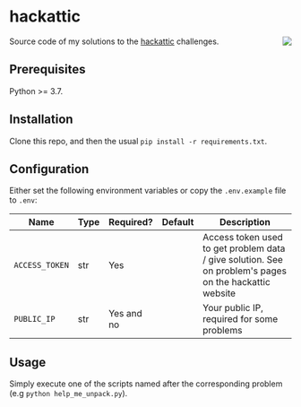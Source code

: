 # hackattic

<img src="https://hackattic.com/static/core/h%5E.png" align="right">

Source code of my solutions to the [hackattic](https://hackattic.com/) challenges.

## Prerequisites

Python >= 3.7.

## Installation

Clone this repo, and then the usual `pip install -r requirements.txt`.

## Configuration

Either set the following environment variables or copy the `.env.example` file to `.env`:

| Name           | Type | Required?  | Default | Description                                                                                            |
|----------------|------|------------|---------|--------------------------------------------------------------------------------------------------------|
| `ACCESS_TOKEN` | str  | Yes        |         | Access token used to get problem data / give solution. See on problem's pages on the hackattic website |
| `PUBLIC_IP`    | str  | Yes and no |         | Your public IP, required for some problems                                                             |

## Usage

Simply execute one of the scripts named after the corresponding problem (e.g `python help_me_unpack.py`).
